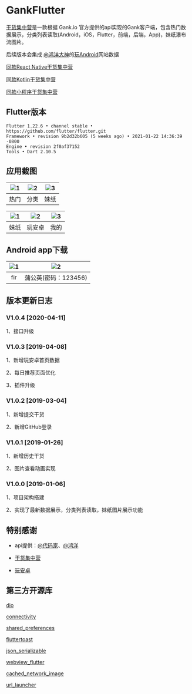 # GankFlutter

[干货集中营](https://gank.io)是一款根据 Gank.io 官方提供的api实现的Gank客户端，包含热门数据展示，分类列表读取(Android，iOS，Flutter，前端，后端，App)，妹纸瀑布流图片。

后续版本会集成 [@鸿洋大神](https://github.com/hongyangAndroid)的[玩Android](https://www.wanandroid.com/)网站数据

[同款React Native干货集中营](https://github.com/fujianlian/GankRN)

[同款Kotlin干货集中营](https://github.com/fujianlian/GankKotlin)

[同款小程序干货集中营](https://github.com/fujianlian/GankMini)

## Flutter版本

~~~
Flutter 1.22.6 • channel stable • https://github.com/flutter/flutter.git
Framework • revision 9b2d32b605 (5 weeks ago) • 2021-01-22 14:36:39 -0800
Engine • revision 2f0af37152
Tools • Dart 2.10.5
~~~

## 应用截图

![1](https://user-gold-cdn.xitu.io/2020/4/11/171685cecbf45589?w=1242&h=2688&f=png&s=119429) | ![2](https://user-gold-cdn.xitu.io/2020/4/11/17168577620ec2c1?w=1242&h=2688&f=png&s=660437) | ![3](https://user-gold-cdn.xitu.io/2020/4/11/171685be3a4a58ca?w=1242&h=2688&f=png&s=1037152) |
| :--: | :--: | :--: |
| 热门 | 分类 | 妹纸 |

![1](https://user-gold-cdn.xitu.io/2020/4/11/17168586eb9d5b8f?w=1242&h=2688&f=png&s=792083) | ![2](https://user-gold-cdn.xitu.io/2020/4/11/171685a6b2e419ff?w=1242&h=2688&f=png&s=151669) | ![3](https://user-gold-cdn.xitu.io/2020/4/11/171685aeb279843b?w=1242&h=2688&f=png&s=26904) |
| :--: | :--: | :--: |
| 妹纸 | 玩安卓 | 我的 |

## Android app下载

![1](https://user-gold-cdn.xitu.io/2020/4/12/1716e3b9ff23e245?w=300&h=300&f=png&s=4127) |![2](https://user-gold-cdn.xitu.io/2020/4/12/1716e3bb34e6f844?w=300&h=300&f=png&s=6171) |
| :--: | :--: |
| fir | 蒲公英(密码：123456) |


## 版本更新日志

### V1.0.4 [2020-04-11]

1、接口升级

### V1.0.3 [2019-04-08]

1、新增玩安卓首页数据

2、每日推荐页面优化

3、插件升级

### V1.0.2 [2019-03-04]

1、新增提交干货

2、新增GitHub登录

### V1.0.1 [2019-01-26]

1、新增历史干货

2、图片查看动画实现

### V1.0.0 [2019-01-06]

1、项目架构搭建

2、实现了最新数据展示，分类列表读取，妹纸图片展示功能

## 特别感谢

* api提供：[@代码家](https://github.com/daimajia)、[@鸿洋](https://github.com/hongyangAndroid)

* [干货集中营](https://gank.io)

* [玩安卓](https://www.wanandroid.com)

## 第三方开源库

[dio](https://github.com/flutterchina/dio)

[connectivity](https://github.com/flutter/plugins)

[shared_preferences](https://github.com/flutter/plugins)

[fluttertoast](https://github.com/PonnamKarthik/FlutterToast)

[json_serializable](https://github.com/dart-lang/json_serializable)

[webview_flutter](https://pub.dartlang.org/packages/webview_flutter)

[cached_network_image](https://github.com/renefloor/flutter_cached_network_image)

[url_launcher](https://github.com/flutter/plugins/tree/master/packages/url_launcher)
